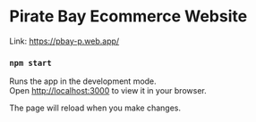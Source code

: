 # Pirate Bay Ecommerce Website

Link: https://pbay-p.web.app/

### `npm start`

Runs the app in the development mode.\
Open [http://localhost:3000](http://localhost:3000) to view it in your browser.

The page will reload when you make changes.



